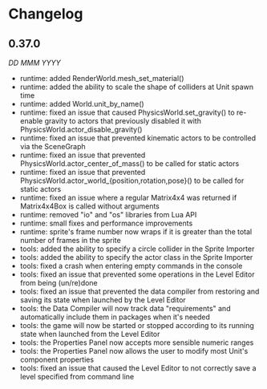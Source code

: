 Changelog
=========

0.37.0
------
*DD MMM YYYY*

* runtime: added RenderWorld.mesh_set_material()
* runtime: added the ability to scale the shape of colliders at Unit spawn time
* runtime: added World.unit_by_name()
* runtime: fixed an issue that caused PhysicsWorld.set_gravity() to re-enable gravity to actors that previously disabled it with PhysicsWorld.actor_disable_gravity()
* runtime: fixed an issue that prevented kinematic actors to be controlled via the SceneGraph
* runtime: fixed an issue that prevented PhysicsWorld.actor_center_of_mass() to be called for static actors
* runtime: fixed an issue that prevented PhysicsWorld.actor_world_{position,rotation,pose}() to be called for static actors
* runtime: fixed an issue where a regular Matrix4x4 was returned if Matrix4x4Box is called without arguments
* runtime: removed "io" and "os" libraries from Lua API
* runtime: small fixes and performance improvements
* runtime: sprite's frame number now wraps if it is greater than the total number of frames in the sprite
* tools: added the ability to specify a circle collider in the Sprite Importer
* tools: added the ability to specify the actor class in the Sprite Importer
* tools: fixed a crash when entering empty commands in the console
* tools: fixed an issue that prevented some operations in the Level Editor from being (un/re)done
* tools: fixed an issue that prevented the data compiler from restoring and saving its state when launched by the Level Editor
* tools: the Data Compiler will now track data "requirements" and automatically include them in packages when it's needed
* tools: the game will now be started or stopped according to its running state when launched from the Level Editor
* tools: the Properties Panel now accepts more sensible numeric ranges
* tools: the Properties Panel now allows the user to modify most Unit's component properties
* tools: fixed an issue that caused the Level Editor to not correctly save a level specified from command line
